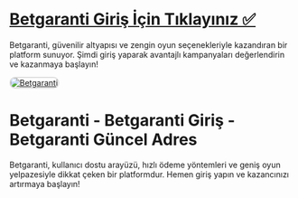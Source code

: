 # <a href="https://t2m.io/2284401">Betgaranti Giriş İçin Tıklayınız ✅</a>
Betgaranti, güvenilir altyapısı ve zengin oyun seçenekleriyle kazandıran bir platform sunuyor. Şimdi giriş yaparak avantajlı kampanyaları değerlendirin ve kazanmaya başlayın!

<a href="https://t2m.io/2284401" title="Betgaranti">
    <img src="https://i.ibb.co/gtF7ptH/photo-2025-01-13-14-27-16.jpg" alt="Betgaranti" style="max-width: 100%; border: 2px solid #ddd; border-radius: 10px;">
</a>

# Betgaranti - Betgaranti Giriş - Betgaranti Güncel Adres
Betgaranti, kullanıcı dostu arayüzü, hızlı ödeme yöntemleri ve geniş oyun yelpazesiyle dikkat çeken bir platformdur. Hemen giriş yapın ve kazancınızı artırmaya başlayın!
